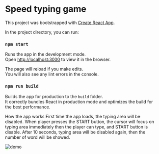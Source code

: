 # Speed typing game

This project was bootstrapped with [Create React App](https://github.com/facebook/create-react-app).

In the project directory, you can run:

### `npm start`

Runs the app in the development mode.\
Open [http://localhost:3000](http://localhost:3000) to view it in the browser.

The page will reload if you make edits.\
You will also see any lint errors in the console.

### `npm run build`

Builds the app for production to the `build` folder.\
It correctly bundles React in production mode and optimizes the build for the best performance.

How the app works
First time the app loads, the typing area will be disabled. When player presses the START button, the cursor will focus on typing area immediately then the player can type, and START button is disable. After 10 seconds, typing area will be disabled again, then the number of word will be showed.

![demo](https://i.ibb.co/hDQFtFh/speed-typing-game.png)
